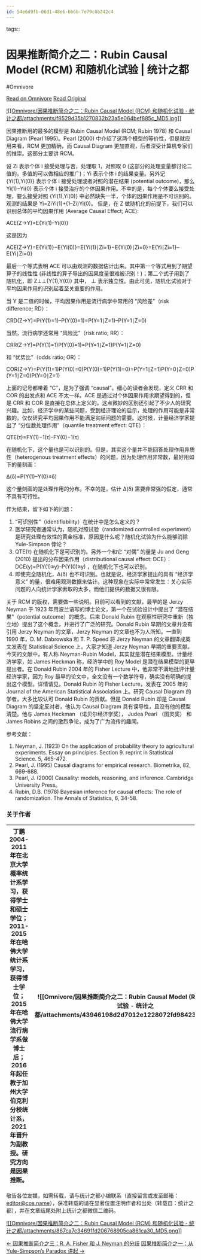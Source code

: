 ```yaml
---
id: 54e6d9fb-06d1-48e6-bb6b-7e79c8b242c4
---
```



tags:: 

# 因果推断简介之二：Rubin Causal Model (RCM) 和随机化试验 | 统计之都
#Omnivore

[Read on Omnivore](https://omnivore.app/me/rubin-causal-model-rcm-18f9b5a091e)
[Read Original](https://cosx.org/2012/03/causality2-rcm/)

[![[Omnivore/因果推断简介之二：Rubin Causal Model (RCM) 和随机化试验 - 统计之都/attachments/f8529d35b1270832b23a5e064bef885c_MD5.jpg]]](https://uploads.cosx.org/2012/03/Donald-Rubin.jpg)

因果推断用的最多的模型是 Rubin Causal Model (RCM; Rubin 1978) 和 Causal Diagram (Pearl 1995)。Pearl (2000) 中介绍了这两个模型的等价性，但是就应用来看，RCM 更加精确，而 Causal Diagram 更加直观，后者深受计算机专家们的推崇。这部分主要讲 RCM。

设 Zi 表示个体 i 接受处理与否，处理取 1，对照取 0 (这部分的处理变量都讨论二值的，多值的可以做相应的推广)；Yi 表示个体 i 的结果变量。另外记 {Yi(1),Yi(0)} 表示个体 i 接受处理或者对照的潜在结果 (potential outcome)，那么 Yi(1)−Yi(0) 表示个体 i 接受治疗的个体因果作用。不幸的是，每个个体要么接受处理，要么接受对照 {Yi(1),Yi(0)} 中必然缺失一半，个体的因果作用是不可识别的。观测的结果是 Yi\=ZiYi(1)+(1–Zi)Yi(0)。 但是，在 Z 做随机化的前提下，我们可以识别总体的平均因果作用 (Average Causal Effect; ACE):

ACE(Z→Y)\=E{Yi(1)–Yi(0)}

这是因为

ACE(Z→Y)\=E{Yi(1)}−E{Yi(0)}\=E{Yi(1)∣Zi\=1}−E{Yi(0)∣Zi\=0}\=E{Yi∣Zi\=1}–E{Yi∣Zi\=0}

最后一个等式表明 ACE 可以由观测的数据估计出来。其中第一个等式用到了期望算子的线性性 (非线性的算子导出的因果度量很难被识别！)；第二个式子用到了随机化，即 Z⊥⊥{Y(1),Y(0)} 其中， ⊥ 表示独立性。由此可见，随机化试验对于平均因果作用的识别起着至关重要的作用。

当 Y 是二值的时候，平均因果作用是流行病学中常用的 “风险差”（risk difference; RD）：

CRD(Z→Y)\=P(Y(1)\=1)–P(Y(0)\=1)\=P(Y\=1∣Z\=1)–P(Y\=1∣Z\=0)

当然，流行病学还常用 “风险比”（risk ratio; RR）：

CRR(Z→Y)\=P(Y(1)\=1)P(Y(0)\=1)\=P(Y\=1∣Z\=1)P(Y\=1∣Z\=0)

和 “优势比”（odds ratio; OR）：

COR(Z→Y)\=P(Y(1)\=1)P(Y(0)\=0)P(Y(0)\=1)P(Y(1)\=0)\=P(Y\=1∣Z\=1)P(Y\=0∣Z\=0)P(Y\=1∣Z\=0)P(Y\=0∣Z\=1)

上面的记号都带着 “C”，是为了强调 “causal”。细心的读者会发现，定义 CRR 和 COR 的出发点和 ACE 不太一样。ACE 是通过对个体因果作用求期望得到的，但是 CRR 和 COR 是直接在总体上定义的。这点微妙的区别还引起了不少人的研究兴趣。比如，经济学中的某些问题，受到经济理论的启示，处理的作用可能是非常数的，仅仅研究平均因果作用不能满足实际问题的需要。这时候，计量经济学家提出了 “分位数处理作用”（quantile treatment effect: QTE）：

QTE(τ)\=FY(1)−1(τ)–FY(0)−1(τ)

在随机化下，这个量也是可以识别的。但是，其实这个量并不能回答处理作用异质性（heterogenous treatment effects）的问题，因为处理作用非常数，最好用如下的量刻画：

Δ(δ)\=P(Y(1)–Y(0)≤δ)

这个量刻画的是处理作用的分布。不幸的是，估计 Δ(δ) 需要非常强的假定，通常不具有可行性。

作为结束，留下如下的问题：

1. “可识别性”（identifiability）在统计中是怎么定义的？
2. 医学研究者通常认为，随机对照试验（randomized controlled experiment）是研究处理有效性的黄金标准，原因是什么呢？随机化试验为什么能够消除 Yule-Simpson 悖论？
3. QTE(τ) 在随机化下是可识别的。另外一个和它 “对偶” 的量是 Ju and Geng (2010) 提出的分布因果作用（distributional causal effect: DCE）：DCE(y)\=P(Y(1)≥y)–P(Y(0)≥y) ，在随机化下也可以识别。
4. 即使完全随机化，Δ(δ) 也不可识别。也就是说，经济学家提出的具有 “经济学意义” 的量，很难用观测数据来估计。这种现象在实际中常常发生：关心实际问题的人向统计学家索取的太多，而他们提供的数据又很有限。

关于 RCM 的版权，需要做一些说明。目前可以看到的文献，最早的是 Jerzy Neyman 于 1923 年用波兰语写的博士论文，第一个在试验设计中提出了 “潜在结果”（potential outcome）的概念。后来 Donald Rubin 在观察性研究中重新（独立地）提出了这个概念，并进行了广泛的研究。Donald Rubin 早期的文章并没有引用 Jerzy Neyman 的文章，Jerzy Neyman 的文章也不为人所知。一直到 1990 年，D. M. Dabrowska 和 T. P. Speed 将 Jerzy Neyman 的文章翻译成英文发表在 Statistical Science 上，大家才知道 Jerzy Neyman 早期的重要贡献。今天的文献中，有人称 Neyman-Rubin Model，其实就是潜在结果模型。计量经济学家，如 James Heckman 称，经济学中的 Roy Model 是潜在结果模型的更早提出者。在 Donald Rubin 2004 年的 Fisher Lecture 中，他非常不满地批评计量经济学家，因为 Roy 最早的论文中，全文没有一个数学符号，确实没有明确的提出这个模型。详情请见，Donald Rubin 的 Fisher Lecture，发表在 2005 年的 Journal of the American Statistical Association 上。研究 Causal Diagram 的学者，大多比较认可 Donald Rubin 的贡献。但是 Donald Rubin 却是 Causal Diagram 的坚定反对者，他认为 Causal Diagram 具有误导性，且没有他的模型清楚。他与 James Heckman （诺贝尔经济学奖）， Judea Pearl （图灵奖） 和 James Robins 之间的激烈争论，成为了广为流传的趣闻。

参考文献：

1. Neyman, J. (1923) On the application of probability theory to agricultural experiments. Essay on principles. Section 9\. reprint in Statistical Science. 5, 465-472.
2. Pearl, J. (1995) Causal diagrams for empirical research. Biometrika, 82, 669-688.
3. Pearl, J. (2000) Causality: models, reasoning, and inference. Cambridge University Press。
4. Rubin, D.B. (1978) Bayesian inference for causal effects: The role of randomization. The Annals of Statistics, 6, 34-58.

### 关于作者

| 丁鹏2004-2011 年在北京大学概率统计系学习，获得学士和硕士学位；2011-2015 年在哈佛大学统计系学习，获得博士学位；2015 年在哈佛大学流行病学系做博士后；2016 年起任教于加州大学伯克利分校统计系，2021 年晋升为副教授。研究方向是因果推断。 | ![[Omnivore/因果推断简介之二：Rubin Causal Model (RCM) 和随机化试验 - 统计之都/attachments/43946198d2d7012e1228072fd9842304_MD5.jpg]] |
| ------------------------------------------------------------------------------------------------------------------------------------ | -------------------------------------------------------------------------------------------------------------------------------------------------------------------------------------- |

敬告各位友媒，如需转载，请与统计之都小编联系（直接留言或发至邮箱：editor@cos.name），获准转载的请在显著位置注明作者和出处（转载自：统计之都），并在文章结尾处附上统计之都微信二维码。

[![[Omnivore/因果推断简介之二：Rubin Causal Model (RCM) 和随机化试验 - 统计之都/attachments/867ca7c34691fd206768905ca861ca30_MD5.png]]](https://uploads.cosx.org/images/wechat-qrcode.png)

[← 因果推断简介之三：R. A. Fisher 和 J. Neyman 的分歧](https://cosx.org/2012/03/causality3-fisher-and-neyman/ "按左右键可翻页") [因果推断简介之一：从 Yule-Simpson’s Paradox 讲起 →](https://cosx.org/2012/03/causality1-simpson-paradox/ "按左右键可翻页") 

